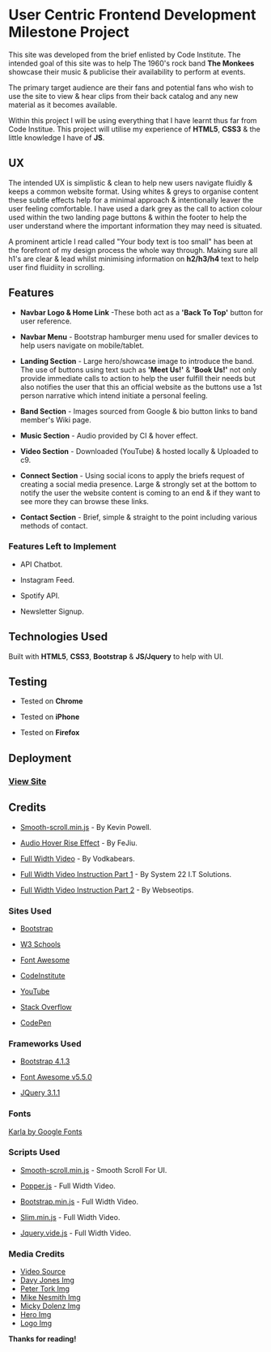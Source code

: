 # User Centric Frontend Development Milestone Project

This site was developed from the brief enlisted by Code Institute. The intended goal of this site was to help The 1960's rock band **The Monkees** showcase their music & publicise their availability to perform at events.

The primary target audience are their fans and potential fans who wish to use the site to view & hear clips from their back catalog and any new material as it becomes available.

Within this project I will be using everything that I have learnt thus far from Code Institue.
This project will utilise my experience of **HTML5**, **CSS3** & the little knowledge I have of **JS**.

## UX

The intended UX is simplistic & clean to help new users navigate fluidly & keeps a common website format. Using whites & greys to organise content these subtle effects help for a minimal approach & intentionally leaver the user feeling comfortable. I have used a dark grey as the call to action colour used within the two landing page buttons & within the footer to help the user understand where the important information they may need is situated.

A prominent article I read called "Your body text is too small" has been at the forefront of my design process the whole way through. Making sure all h1's are clear & lead whilst minimising information on **h2/h3/h4** text to help user find fluidiity in scrolling.

## Features 

* **Navbar Logo & Home Link** -These both act as a **'Back To Top'** button for user reference. 

* **Navbar Menu** - Bootstrap hamburger menu used for smaller devices to help users navigate on mobile/tablet.

* **Landing Section** - Large hero/showcase image to introduce the band. The use of buttons using text such as **'Meet Us!'** & **'Book Us!'** not only provide immediate calls to action to help the user fulfill their needs but also notifies the user that this an official website as the buttons use a 1st person narrative which intend initiate a personal feeling.

* **Band Section** - Images sourced from Google & bio button links to band member's Wiki page.

* **Music Section** - Audio provided by CI & hover effect.

* **Video Section** - Downloaded (YouTube) & hosted locally & Uploaded to c9.

* **Connect Section** - Using social icons to apply the briefs request of creating a social media presence. Large & strongly set at the bottom to notify the user the website content is coming to an end & if they want to see more they can browse these links.

* **Contact Section** - Brief, simple & straight to the point including various methods of contact.

### Features Left to Implement 

* API Chatbot.

* Instagram Feed.

* Spotify API.

* Newsletter Signup.

## Technologies Used

Built with **HTML5**, **CSS3**, **Bootstrap** & **JS/Jquery** to help with UI.

## Testing

* Tested on **Chrome**

* Tested on **iPhone**

* Tested on **Firefox**

## Deployment

### [View Site](https://elh0.github.io/the-monkees/)

## Credits 

* [Smooth-scroll.min.js](https://codepen.io/kevinpowell/pen/dWzGox) - By Kevin Powell.

* [Audio Hover Rise Effect](https://codepen.io/dcastanos/pen/FeJiu) - By FeJiu.

* [Full Width Video](https://github.com/vodkabears/Vide) - By Vodkabears.

* [Full Width Video Instruction Part 1](https://youtu.be/4tYPDXfjP1Y) - By System 22 I.T Solutions.

* [Full Width Video Instruction Part 2](https://youtu.be/Y1eCNrUDrQg) - By Webseotips.

### Sites Used

* [Bootstrap](https://getbootstrap.com/docs/4.1/getting-started/introduction/)

* [W3 Schools](https://www.w3schools.com/html/default.asp) 

* [Font Awesome](https://www.bootstrapcdn.com/fontawesome/) 

* [CodeInstitute](https://courses.codeinstitute.net)

* [YouTube](https://www.youtube.com/)

* [Stack Overflow](https://stackoverflow.com/)

* [CodePen](https://codepen.io/)

### Frameworks Used 

* [Bootstrap 4.1.3](https://getbootstrap.com/)

* [Font Awesome v5.5.0](https://fontawesome.com/how-to-use/on-the-web/setup/getting-started?using=web-fonts-with-css)

* [JQuery 3.1.1](https://jquery.com/download/)


### Fonts 

[Karla by Google Fonts](https://fonts.google.com/specimen/Karla)

### Scripts Used

* [Smooth-scroll.min.js](https://codepen.io/kevinpowell/pen/dWzGox) - Smooth Scroll For UI.

* [Popper.js](https://getbootstrap.com/) - Full Width Video. 

* [Bootstrap.min.js](https://getbootstrap.com/) - Full Width Video.

* [Slim.min.js](https://getbootstrap.com/) - Full Width Video.

* [Jquery.vide.js](https://github.com/vodkabears/Vide) - Full Width Video.

### Media Credits

* [Video Source](https://www.youtube.com/watch?v=xvqeSJlgaNk)
* [Davy Jones Img](http://www.gstatic.com/tv/thumb/persons/863/863_v9_ba.jpg)
* [Peter Tork Img](http://www.gstatic.com/tv/thumb/persons/1784/1784_v9_ba.jpg)
* [Mike Nesmith Img](http://images5.fanpop.com/image/photos/30800000/Monkees-the-monkees-30872713-804-1024.jpg)
* [Micky Dolenz Img](http://www.monkeeslivealmanac.com/uploads/7/8/9/5/7895731/5389806_orig.jpg)
* [Hero Img](https://www.monkeeslivealmanac.com/uploads/7/8/9/5/7895731/6073041_orig.jpg)
* [Logo Img](https://static1.squarespace.com/static/583863c1e6f2e1216884123c/58386b3b4402431df91128b8/5a2586f1c830250fac0cf3b7/1513805375883/14713926381211565150the-monkees-logo.jpg?format=1500w)

**Thanks for reading!**



